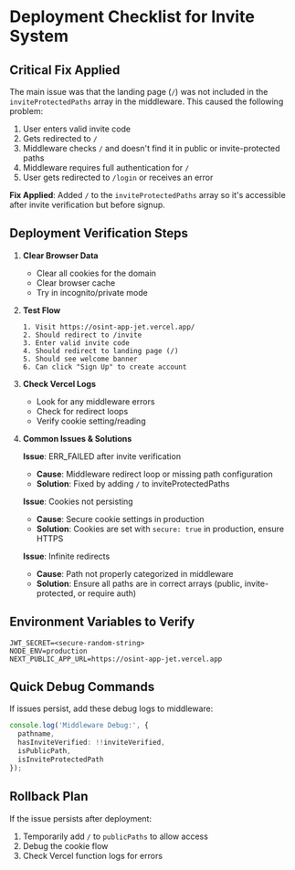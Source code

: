 # Deployment Checklist for Invite System

## Critical Fix Applied

The main issue was that the landing page (`/`) was not included in the `inviteProtectedPaths` array in the middleware. This caused the following problem:

1. User enters valid invite code
2. Gets redirected to `/`
3. Middleware checks `/` and doesn't find it in public or invite-protected paths
4. Middleware requires full authentication for `/`
5. User gets redirected to `/login` or receives an error

**Fix Applied**: Added `/` to the `inviteProtectedPaths` array so it's accessible after invite verification but before signup.

## Deployment Verification Steps

1. **Clear Browser Data**
   - Clear all cookies for the domain
   - Clear browser cache
   - Try in incognito/private mode

2. **Test Flow**
   ```
   1. Visit https://osint-app-jet.vercel.app/
   2. Should redirect to /invite
   3. Enter valid invite code
   4. Should redirect to landing page (/)
   5. Should see welcome banner
   6. Can click "Sign Up" to create account
   ```

3. **Check Vercel Logs**
   - Look for any middleware errors
   - Check for redirect loops
   - Verify cookie setting/reading

4. **Common Issues & Solutions**

   **Issue**: ERR_FAILED after invite verification
   - **Cause**: Middleware redirect loop or missing path configuration
   - **Solution**: Fixed by adding `/` to inviteProtectedPaths

   **Issue**: Cookies not persisting
   - **Cause**: Secure cookie settings in production
   - **Solution**: Cookies are set with `secure: true` in production, ensure HTTPS

   **Issue**: Infinite redirects
   - **Cause**: Path not properly categorized in middleware
   - **Solution**: Ensure all paths are in correct arrays (public, invite-protected, or require auth)

## Environment Variables to Verify

```env
JWT_SECRET=<secure-random-string>
NODE_ENV=production
NEXT_PUBLIC_APP_URL=https://osint-app-jet.vercel.app
```

## Quick Debug Commands

If issues persist, add these debug logs to middleware:

```typescript
console.log('Middleware Debug:', {
  pathname,
  hasInviteVerified: !!inviteVerified,
  isPublicPath,
  isInviteProtectedPath
});
```

## Rollback Plan

If the issue persists after deployment:
1. Temporarily add `/` to `publicPaths` to allow access
2. Debug the cookie flow
3. Check Vercel function logs for errors
